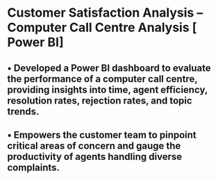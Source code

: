 # Customer Satisfaction Analysis – Computer Call Centre Analysis [ Power BI]
## •	Developed a Power BI dashboard to evaluate the performance of a computer call centre, providing insights into time, agent efficiency, resolution rates, rejection rates, and topic trends. 
## •	Empowers the customer team to pinpoint critical areas of concern and gauge the productivity of agents handling diverse complaints.
